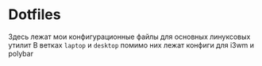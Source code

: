 # Dotfiles
Здесь лежат мои конфигурационные файлы для основных линуксовых утилит
В ветках `laptop` и `desktop` помимо них лежат конфиги для i3wm и polybar
